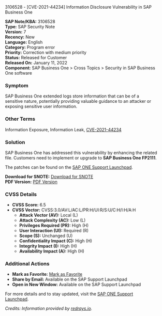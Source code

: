 3106528 - [CVE-2021-44234] Information Disclosure Vulnerability in SAP Business One

**SAP Note/KBA:** 3106528  
**Type:** SAP Security Note  
**Version:** 7  
**Recency:** New  
**Language:** English  
**Category:** Program error  
**Priority:** Correction with medium priority  
**Status:** Released for Customer  
**Released On:** January 11, 2022  
**Component:** SAP Business One > Cross Topics > Security in SAP Business One software

### Symptom
SAP Business One extended logs store information that can be of a sensitive nature, potentially providing valuable guidance to an attacker or exposing sensitive user information.

### Other Terms
Information Exposure, Information Leak, [CVE-2021-44234](https://cve.mitre.org/cgi-bin/cvekey.cgi?keyword=CVE-2021-44234)

### Solution
SAP Business One has addressed this vulnerability by enhancing the related file. Customers need to implement or upgrade to **SAP Business One FP2111**.

The patches can be found on the [SAP ONE Support Launchpad](https://launchpad.support.sap.com/#/softwarecenter/template/products/_APP=00200682500000001943&_EVENT=DISPHIER&HEADER=N&FUNCTIONBAR=Y&EVENT=TREE&NE=NAVIGATE&ENR=01200314694400000358&V=INST&TA=ACTUAL&ROUTENAME=products/SAP%20Business%20One%20-%20SAP%20Business%20One%20Products).

**Download for SNOTE:** [Download for SNOTE](https://notesdownloads.sap.com/note/0040000000020172022)  
**PDF Version:** [PDF Version](https://userapps.support.sap.com/sap/support/sfm/notes/print/0003106528?language=en-US&token=197A72E6F9445641C55F0A5B2A34E282)

### CVSS Details
- **CVSS Score:** 6.5
- **CVSS Vector:** CVSS:3.0/AV:L/AC:L/PR:H/UI:R/S:U/C:H/I:H/A:H
  - **Attack Vector (AV):** Local (L)
  - **Attack Complexity (AC):** Low (L)
  - **Privileges Required (PR):** High (H)
  - **User Interaction (UI):** Required (R)
  - **Scope (S):** Unchanged (U)
  - **Confidentiality Impact (C):** High (H)
  - **Integrity Impact (I):** High (H)
  - **Availability Impact (A):** High (H)

### Additional Actions
- **Mark as Favorite:** [Mark as Favorite](https://me.sap.com/notes/0003106528)  
- **Share by Email:** Available on the SAP Support Launchpad  
- **Open in New Window:** Available on the SAP Support Launchpad

For more details and to stay updated, visit the [SAP ONE Support Launchpad](https://me.sap.com/).

*Credits: Information provided by [redrays.io](https://redrays.io).*